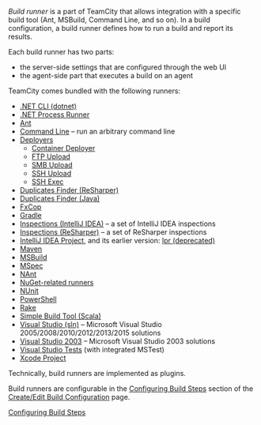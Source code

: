 [//]: # (title: Build Runner)
[//]: # (auxiliary-id: Build Runner)
_Build runner_ is a part of TeamCity that allows integration with a specific build tool (Ant, MSBuild, Command Line, and so on). In a build configuration, a build runner defines how to run a build and report its results.

Each build runner has two parts:
* the server\-side settings that are configured through the web UI
* the agent\-side part that executes a build on an agent

TeamCity comes bundled with the following runners:
* [.NET CLI (dotnet)](net.md)
* [.NET Process Runner](net-process-runner.md)
* [Ant](ant.md)
* [Command Line](command-line.md) – run an arbitrary command line
* [Deployers](deployers.md) 
  * [Container Deployer](container-deployer.md)
  * [FTP Upload](ftp-upload.md)
  * [SMB Upload](smb-upload.md)
  * [SSH Upload](ssh-upload.md)
  * [SSH Exec](ssh-exec.md)
* [Duplicates Finder (ReSharper)](duplicates-finder-resharper.md)
* [Duplicates Finder (Java)](duplicates-finder-java.md)
* [FxCop](fxcop.md)
* [Gradle](gradle.md)
* [Inspections (IntelliJ IDEA)](inspections.md) – a set of IntelliJ IDEA inspections
* [Inspections (ReSharper)](inspections-resharper.md) – a set of ReSharper inspections
* [IntelliJ IDEA Project](intellij-idea-project.md), and its earlier version: [Ipr (deprecated)](ipr-deprecated.md)
* [Maven](maven.md)
* [MSBuild](msbuild.md)
* [MSpec](mspec.md)
* [NAnt](nant.md)
* [NuGet-related runners](nuget.md)
* [NUnit](nunit.md)
* [PowerShell](powershell.md)
* [Rake](rake.md)
* [Simple Build Tool (Scala)](simple-build-tool-scala.md)
* [Visual Studio (sln)](visual-studio-sln.md) – Microsoft Visual Studio 2005/2008/2010/2012/2013/2015 solutions
* [Visual Studio 2003](visual-studio-2003.md) – Microsoft Visual Studio 2003 solutions
* [Visual Studio Tests](visual-studio-tests.md) (with integrated MSTest)
* [Xcode Project](xcode-project.md)

Technically, build runners are implemented as plugins.

Build runners are configurable in the [Configuring Build Steps](configuring-build-steps.md) section of the [Create/Edit Build Configuration](creating-and-editing-build-configurations.md) page.

 <seealso>
        <category ref="admin-guide">
            <a href="configuring-build-steps.md">Configuring Build Steps</a>
        </category>
</seealso>
